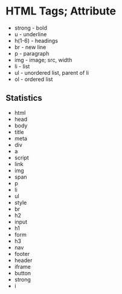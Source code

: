 # HTML Tags; Attribute

- strong - bold
- u - underline
- h(1-6) - headings
- br - new line
- p - paragraph
- img - image; src, width
- li - list
- ul - unordered list, parent of li
- ol - ordered list

## Statistics
- html
- head
- body
- title
- meta
- div
- a
- script
- link
- img
- span
- p
- li
- ul
- style
- br
- h2
- input
- h1
- form
- h3
- nav
- footer
- header
- iframe
- button
- strong
- i
